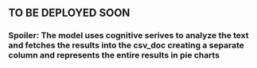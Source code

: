 ## TO BE DEPLOYED SOON
### Spoiler: The model uses cognitive serives to analyze the text and fetches the results into the csv_doc creating a separate column and represents the entire results in pie charts
